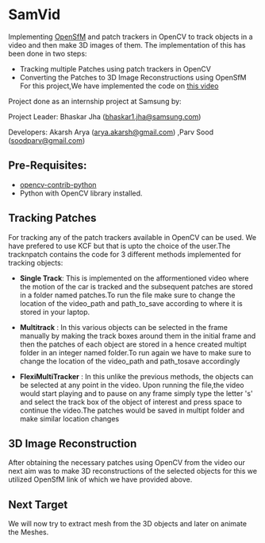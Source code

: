 #     SamVid
Implementing [OpenSfM](https://github.com/mapillary/OpenSfM/tree/master/opensfm) and patch trackers in OpenCV to track objects in a video and then make 3D images of them. The implementation of this has been done in two steps:
* Tracking multiple Patches using patch trackers in OpenCV
* Converting the Patches to 3D Image Reconstructions using OpenSfM
For this project,We have implemented the code on [this video](https://youtu.be/MZFL6t0vX8o)


Project done as an internship project at Samsung by:

Project Leader:
Bhaskar Jha
(bhaskar1.jha@samsung.com)

Developers:
Akarsh Arya
(arya.akarsh@gmail.com)
,Parv Sood
(soodparv@gmail.com)
##  Pre-Requisites:
* [opencv-contrib-python](https://github.com/mapillary/OpenSfM/tree/master/opensfm)
* Python with OpenCV library installed.
## Tracking Patches
For tracking any of the patch trackers available in OpenCV can be used. We have prefered to use KCF but that is upto the choice of the user.The tracknpatch contains the code for 3 different methods implemented for tracking objects:

* **Single Track**: This is implemented on the afformentioned video where the motion of the car is tracked and the subsequent patches are stored in a folder named patches.To run the file make sure to change the location of the video_path and path_to_save according to where it is stored in your laptop.


* **Multitrack** : In this various objects can be selected in the frame manually by making the track boxes around them in the initial frame and then the patches of each object are stored in a hence created multipt folder in an integer named folder.To run again we have to make sure to change the location of the video_path and path_tosave accordingly


* **FlexiMultiTracker** : In this unlike the previous methods, the objects can be selected at any point in the video. Upon running the file,the video would start playing and to pause on any frame simply type the letter 's' and select the track box of the object of interest and press space to continue the video.The patches would be saved in multipt folder and make similar location changes

## 3D Image Reconstruction
After obtaining the necessary patches using OpenCV from the video our next aim was to make 3D reconstructions of the selected objects for this we utilized OpenSfM link of which we have provided above.
## Next Target
We will now try to extract mesh from the 3D objects and later on animate the Meshes.



